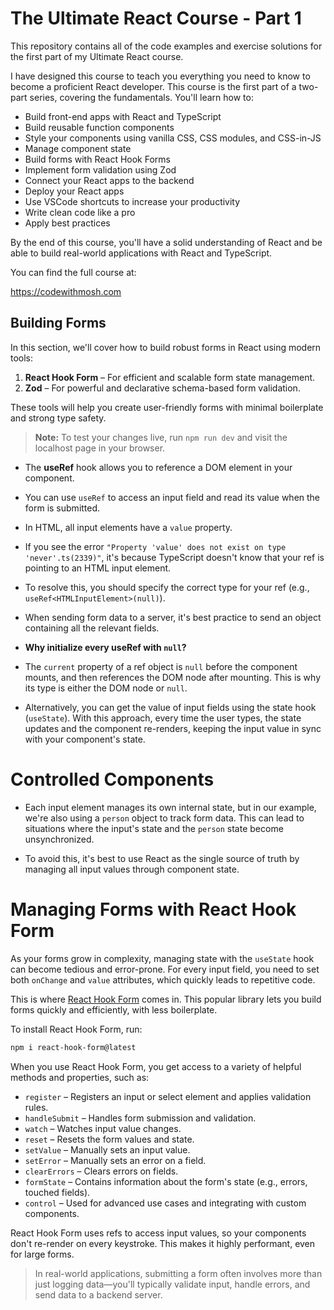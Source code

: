 # The Ultimate React Course - Part 1

This repository contains all of the code examples and exercise solutions for the first part of my Ultimate React course.

I have designed this course to teach you everything you need to know to become a proficient React developer. This course is the first part of a two-part series, covering the fundamentals. You'll learn how to:

- Build front-end apps with React and TypeScript
- Build reusable function components
- Style your components using vanilla CSS, CSS modules, and CSS-in-JS
- Manage component state
- Build forms with React Hook Forms
- Implement form validation using Zod
- Connect your React apps to the backend
- Deploy your React apps
- Use VSCode shortcuts to increase your productivity
- Write clean code like a pro
- Apply best practices

By the end of this course, you'll have a solid understanding of React and be able to build real-world applications with React and TypeScript.

You can find the full course at:

https://codewithmosh.com

## Building Forms

In this section, we'll cover how to build robust forms in React using modern tools:

1. **React Hook Form** – For efficient and scalable form state management.
2. **Zod** – For powerful and declarative schema-based form validation.

These tools will help you create user-friendly forms with minimal boilerplate and strong type safety.

> **Note:** To test your changes live, run `npm run dev` and visit the localhost page in your browser.

- The **useRef** hook allows you to reference a DOM element in your component.
- You can use `useRef` to access an input field and read its value when the form is submitted.
- In HTML, all input elements have a `value` property.

- If you see the error `"Property 'value' does not exist on type 'never'.ts(2339)"`, it's because TypeScript doesn't know that your ref is pointing to an HTML input element.
- To resolve this, you should specify the correct type for your ref (e.g., `useRef<HTMLInputElement>(null)`).
- When sending form data to a server, it's best practice to send an object containing all the relevant fields.

- **Why initialize every useRef with `null`?**

- The `current` property of a ref object is `null` before the component mounts, and then references the DOM node after mounting. This is why its type is either the DOM node or `null`.

- Alternatively, you can get the value of input fields using the state hook (`useState`). With this approach, every time the user types, the state updates and the component re-renders, keeping the input value in sync with your component's state.

# Controlled Components

- Each input element manages its own internal state, but in our example, we're also using a `person` object to track form data. This can lead to situations where the input's state and the `person` state become unsynchronized.

- To avoid this, it's best to use React as the single source of truth by managing all input values through component state.

# Managing Forms with React Hook Form

As your forms grow in complexity, managing state with the `useState` hook can become tedious and error-prone. For every input field, you need to set both `onChange` and `value` attributes, which quickly leads to repetitive code.

This is where [React Hook Form](https://react-hook-form.com/) comes in. This popular library lets you build forms quickly and efficiently, with less boilerplate.

To install React Hook Form, run:

```bash
npm i react-hook-form@latest
```

When you use React Hook Form, you get access to a variety of helpful methods and properties, such as:

- `register` – Registers an input or select element and applies validation rules.
- `handleSubmit` – Handles form submission and validation.
- `watch` – Watches input value changes.
- `reset` – Resets the form values and state.
- `setValue` – Manually sets an input value.
- `setError` – Manually sets an error on a field.
- `clearErrors` – Clears errors on fields.
- `formState` – Contains information about the form's state (e.g., errors, touched fields).
- `control` – Used for advanced use cases and integrating with custom components.

React Hook Form uses refs to access input values, so your components don't re-render on every keystroke. This makes it highly performant, even for large forms.

> In real-world applications, submitting a form often involves more than just logging data—you'll typically validate input, handle errors, and send data to a backend server.
